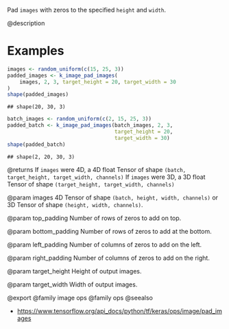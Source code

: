Pad `images` with zeros to the specified `height` and `width`.

@description

# Examples

```r
images <- random_uniform(c(15, 25, 3))
padded_images <- k_image_pad_images(
    images, 2, 3, target_height = 20, target_width = 30
)
shape(padded_images)
```

```
## shape(20, 30, 3)
```


```r
batch_images <- random_uniform(c(2, 15, 25, 3))
padded_batch <- k_image_pad_images(batch_images, 2, 3,
                                   target_height = 20,
                                   target_width = 30)
shape(padded_batch)
```

```
## shape(2, 20, 30, 3)
```

@returns
If `images` were 4D, a 4D float Tensor of shape
    `(batch, target_height, target_width, channels)`
If `images` were 3D, a 3D float Tensor of shape
    `(target_height, target_width, channels)`

@param images
4D Tensor of shape `(batch, height, width, channels)` or 3D
Tensor of shape `(height, width, channels)`.

@param top_padding
Number of rows of zeros to add on top.

@param bottom_padding
Number of rows of zeros to add at the bottom.

@param left_padding
Number of columns of zeros to add on the left.

@param right_padding
Number of columns of zeros to add on the right.

@param target_height
Height of output images.

@param target_width
Width of output images.

@export
@family image ops
@family ops
@seealso
+ <https://www.tensorflow.org/api_docs/python/tf/keras/ops/image/pad_images>

